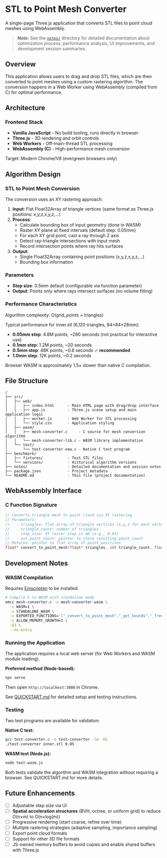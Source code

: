 # STL to Point Mesh Converter

A single-page Three.js application that converts STL files to point cloud meshes using WebAssembly.

> **Note**: See the [`notes/`](notes/) directory for detailed documentation about optimization process, performance analysis, UI improvements, and development session summaries.

## Overview

This application allows users to drag and drop STL files, which are then converted to point meshes using a custom rastering algorithm. The conversion happens in a Web Worker using WebAssembly (compiled from C) for optimal performance.

## Architecture

### Frontend Stack
- **Vanilla JavaScript** - No build tooling, runs directly in browser
- **Three.js** - 3D rendering and orbit controls
- **Web Workers** - Off-main-thread STL processing
- **WebAssembly (C)** - High-performance mesh conversion

Target: Modern Chrome/V8 (evergreen browsers only)

## Algorithm Design

### STL to Point Mesh Conversion

The conversion uses an XY rastering approach:

1. **Input**: Flat Float32Array of triangle vertices (same format as Three.js positions: x,y,z,x,y,z,...)
2. **Process**:
   - Calculate bounding box of input geometry (done in WASM)
   - Raster XY plane at fixed intervals (default step: 0.05mm)
   - For each XY grid point, cast a ray through Z axis
   - Detect ray-triangle intersections with input mesh
   - Record intersection points where ray hits surfaces
3. **Output**:
   - Single Float32Array containing point positions (x,y,z,x,y,z,...)
   - Bounding box information

### Parameters
- **Step size**: 0.5mm default (configurable via function parameter)
- **Output**: Points only where rays intersect surfaces (no volume filling)

### Performance Characteristics

Algorithm complexity: O(grid_points × triangles)

Typical performance for inner.stl (6,120 triangles, 84×84×28mm):
- **0.05mm step**: 4.8M points, ~280 seconds (not practical for interactive use)
- **0.1mm step**: 1.2M points, ~20 seconds
- **0.5mm step**: 48K points, ~0.8 seconds ✓ **recommended**
- **1.0mm step**: 12K points, ~0.2 seconds

Browser WASM is approximately 1.5× slower than native C compilation.

## File Structure

```
/
├── src/
│   ├── web/
│   │   ├── index.html      - Main HTML page with drag/drop interface
│   │   ├── app.js          - Three.js scene setup and main application logic
│   │   ├── worker.js       - Web Worker for STL processing
│   │   └── style.css       - Application styling
│   ├── wasm/
│   │   ├── mesh-converter.c     - C source for mesh conversion algorithm
│   │   └── mesh-converter-lib.c - WASM library implementation
│   └── test/
│       └── test-converter-new.c - Native C test program
├── benchmark/
│   ├── fixtures/           - Test STL files
│   └── versions/           - Historical algorithm versions
├── notes/                  - Detailed documentation and session notes
├── package.json            - Project metadata
└── README.md               - This file (project documentation)
```

## WebAssembly Interface

### C Function Signature
```c
// Converts triangle mesh to point cloud via XY rastering
// Parameters:
//   - triangles: flat array of triangle vertices (x,y,z for each vertex)
//   - triangle_count: number of triangles
//   - step_size: XY raster step in mm (e.g., 0.05)
//   - out_point_count: pointer to store resulting point count
// Returns: pointer to flat array of point positions
float* convert_to_point_mesh(float* triangles, int triangle_count, float step_size, int* out_point_count);
```

## Development Notes

### WASM Compilation

Requires [Emscripten](https://emscripten.org/docs/getting_started/downloads.html) to be installed.

```bash
# Compile C to WASM with standalone mode
emcc mesh-converter.c -o mesh-converter.wasm \
  -s WASM=1 \
  -s STANDALONE_WASM \
  -s EXPORTED_FUNCTIONS='["_convert_to_point_mesh","_get_bounds","_free_output","_malloc","_free"]' \
  -s ALLOW_MEMORY_GROWTH=1 \
  -O3 \
  --no-entry
```

### Running the Application

The application requires a local web server (for Web Workers and WASM module loading).

**Preferred method (Node-based):**
```bash
npx serve
```

Then open `http://localhost:3000` in Chrome.

See [QUICKSTART.md](QUICKSTART.md) for detailed setup and testing instructions.

### Testing

Two test programs are available for validation:

**Native C test:**
```bash
gcc test-converter.c -o test-converter -lm -O2
./test-converter inner.stl 0.05
```

**WASM test (Node.js):**
```bash
node test-wasm.js
```

Both tests validate the algorithm and WASM integration without requiring a browser. See QUICKSTART.md for more details.

## Future Enhancements
- [ ] Adjustable step size via UI
- [ ] **Spatial acceleration structures** (BVH, octree, or uniform grid) to reduce O(n×m) to O(n×log(m))
- [ ] Progressive rendering (start coarse, refine over time)
- [ ] Multiple rastering strategies (adaptive sampling, importance sampling)
- [ ] Export point cloud formats
- [ ] Support for other 3D file formats
- [ ] JS-owned memory buffers to avoid copies and enable shared buffers with Three.js
